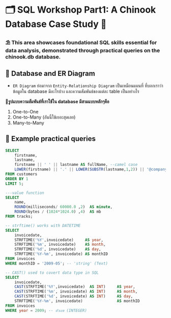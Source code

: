 
# 🗂 SQL Workshop Part1: A Chinook Database Case Study 🌻
### ⛱ This area showcases foundational SQL skills essential for data analysis, demonstrated through practical queries on the chinook.db database. 
## 💾 Database and ER Diagram
- ```ER Diagram``` ย่อมาจาก ```Entity-Relationship Diagram``` เป็นเหมือนแผนที่ ที่บอกเราว่าข้อมูลใน database มีอะไรบ้าง และความสัมพันธ์ของแต่ละ table เป็นอย่างไร
  
**🌻รูปแบบความสัมพันธ์ที่เราใช้ใน database มีสามแบบหลักๆคือ**
1. One-to-One
2. One-to-Many (อันนี้ใช้เยอะสุดเลย)
3. Many-to-Many

## 📝 Example practical queries
```sql
SELECT 
    firstname,
    lastname,
    firstname || ' ' || lastname AS fullName, --camel case 
    LOWER(firstname) || '.' || LOWER(SUBSTR(lastname,1,2)) || '@company.com' AS email
FROM customers
ORDER BY 1
LIMIT 5;
```
```sql
---value function
SELECT 
    name,
    ROUND(milliseconds/ 60000.0 ,2)  AS minute,
    ROUND(bytes / (1024*1024.0) ,4)  AS mb
FROM tracks;
```
```sql
-- strftime() works with DATETIME
SELECT 
    invoicedate,
    STRFTIME('%Y',invoicedate)     AS year,
    STRFTIME('%m', invoicedate)    AS month,
    STRFTIME('%d', invoicedate)    AS day,
    STRFTIME('%Y-%m', invoicedate) AS monthID
FROM invoices
WHERE monthID = '2009-05'; -- 'string' (Text)
```
```sql
-- CAST() used to covert data type in SQL
SELECT
    invoicedate,
    CAST(STRFTIME('%Y',invoicedate)  AS INT)     AS year,
    CAST(STRFTIME('%m', invoicedate) AS INT)     AS month,
    CAST(STRFTIME('%d', invoicedate) AS INT)     AS day,
    STRFTIME('%Y-%m', invoicedate)               AS monthID
FROM invoices
WHERE year = 2009; -- ตัวเลข (INTEGER)
```

